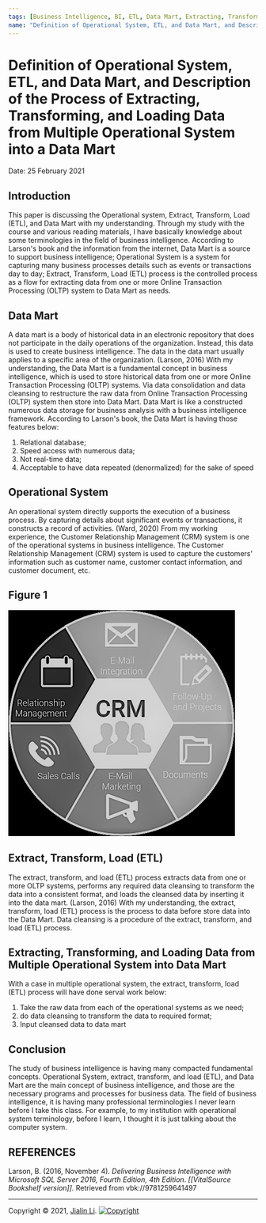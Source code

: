 ```yaml
---
tags: [Business Intelligence, BI, ETL, Data Mart, Extracting, Transforming, Loading]
name: "Definition of Operational System, ETL, and Data Mart, and Description of the Process of Extracting, Transforming, and Loading Data from Multiple Operational System into a Data Mart"
---
```


# Definition of Operational System, ETL, and Data Mart, and Description of the Process of Extracting, Transforming, and Loading Data from Multiple Operational System into a Data Mart

Date: 25 February 2021

## Introduction
This paper is discussing the Operational system, Extract, Transform, Load (ETL), and Data Mart with my understanding. Through my study with the course and various reading materials, I have basically knowledge about some terminologies in the field of business intelligence. According to Larson's book and the information from the internet, Data Mart is a source to support business intelligence; Operational System is a system for capturing many business processes details such as events or transactions day to day; Extract, Transform, Load (ETL) process is the controlled process as a flow for extracting data from one or more Online Transaction Processing (OLTP) system to Data Mart as needs.

## Data Mart
 A data mart is a body of historical data in an electronic repository that does not participate in the daily operations of the organization. Instead, this data is used to create business intelligence. The data in the data mart usually applies to a specific area of the organization. (Larson, 2016) With my understanding, the Data Mart is a fundamental concept in business intelligence, which is used to store historical data from one or more Online Transaction Processing (OLTP) systems. Via data consolidation and data cleansing to restructure the raw data from Online Transaction Processing (OLTP) system then store into Data Mart. Data Mart is like a constructed numerous data storage for business analysis with a business intelligence framework. According to Larson's book, the Data Mart is having those features below:

1.  Relational database;
2.  Speed access with numerous data;
3.  Not real-time data;
4.  Acceptable to have data repeated (denormalized) for the sake of speed

## Operational System
 An operational system directly supports the execution of a business process. By capturing details about significant events or transactions, it constructs a record of activities. (Ward, 2020) From my working experience, the Customer Relationship Management (CRM) system is one of the operational systems in business intelligence. The Customer Relationship Management (CRM) system is used to capture the customers' information such as customer name, customer contact information, and customer document, etc.

## Figure 1

![](image1.jpeg)

## Extract, Transform, Load (ETL)
The extract, transform, and load (ETL) process extracts data from one or more OLTP systems, performs any required data cleansing to transform the data into a consistent format, and loads the cleansed data by inserting it into the data mart. (Larson, 2016) With my understanding, the extract, transform, load (ETL) process is the process to data before store data into the Data Mart. Data cleansing is a procedure of the extract, transform, and load (ETL) process.

## Extracting, Transforming, and Loading Data from Multiple Operational System into Data Mart

With a case in multiple operational system, the extract, transform, load (ETL) process will have done serval work below: 
1.  Take the raw data from each of the operational systems as we need;
2.  do data cleansing to transform the data to required format;
3.  Input cleansed data to data mart

## Conclusion
The study of business intelligence is having many compacted fundamental concepts. Operational System, extract, transform, and load (ETL), and Data Mart are the main concept of business intelligence, and those are the necessary programs and processes for business data. The field of business intelligence, it is having many professional terminologies I never learn before I take this class. For example, to my institution with operational system terminology, before I learn, I thought it is just talking about the computer system. 
	
## REFERENCES
Larson, B. (2016, November 4). *Delivering Business Intelligence with Microsoft SQL Server 2016, Fourth Edition, 4th Edition*. *\[\[VitalSource Bookshelf version\]\].* Retrieved from vbk://9781259641497


---
Copyright © 2021, [Jialin Li](https://github.com/keyskull).  [![Copyright](https://i.creativecommons.org/l/by-nc/4.0/80x15.png)](/LICENSE)